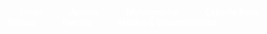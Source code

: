 <!DOCTYPE html>
<html lang="pt-BR">
<head>
<meta charset="UTF-8">
<meta name="viewport" content="width=device-width, initial-scale=1.0">
<title>Tributo à Jurema e Meu Juremeiro</title>
<link href="https://fonts.googleapis.com/css2?family=Roboto:wght@400;700&display=swap" rel="stylesheet">
<style>
    * { margin:0; padding:0; box-sizing:border-box; }
    body { font-family: 'Roboto', sans-serif; scroll-behavior: smooth; overflow-x: hidden; }

    /* MENU LATERAL */
    nav {
        position: fixed;
        left: 0;
        top: 0;
        height: 100%;
        width: 200px;
        background: #2c7a7b;
        display: flex;
        flex-direction: column;
        padding-top: 50px;
        z-index: 999;
    }
    nav a {
        color: white;
        padding: 15px 20px;
        text-decoration: none;
        font-weight: 700;
        transition: background 0.3s;
    }
    nav a:hover { background: #4fd1c5; color: #000; }

    /* CONTEUDO PRINCIPAL */
    main { margin-left: 200px; }

    section {
        width: 100%;
        min-height: 100vh;
        padding: 60px 40px;
        display: flex;
        flex-direction: column;
        align-items: center;
        justify-content: center;
        text-align: center;
        opacity: 0;
        transform: translateY(50px);
        transition: all 1s ease;
    }

    section.visible { opacity: 1; transform: translateY(0); }

    h1, h2, h3 { margin-bottom: 20px; }
    p { margin-bottom: 15px; font-size: 1.2em; max-width: 900px; }

    img { max-width: 700px; width: 100%; border-radius: 20px; margin: 20px 0; }

    iframe { width: 100%; max-width:700px; height:400px; border-radius:20px; margin:20px 0; }

    /* CORES DAS PAGINAS */
    #pagina-inicial { background: #f0fff0; color: #2c7a7b; position: relative; }
    #jurema { background: #ffffff; color: #2c7a7b; }
    #malunguinho { background: #8b0000; color: #fff; }
    #pena-branca { background: #ffffff; color: #2c7a7b; background-image: url('https://i.ibb.co/1TtK7nR/penas-brancas.png'); background-repeat: repeat; }
    #familia { background: #d0f0c0; color: #2c7a7b; }
    #rodape { background: #fff3c0; color: #333; padding: 40px 20px; }

    button { padding: 15px 30px; font-size: 1.2em; border:none; border-radius:10px; background:#2c7a7b; color:white; cursor:pointer; margin-top:20px; }
    button:hover { background:#4fd1c5; }

    /* CORAÇÕES ANIMADOS */
    .heart {
        position: absolute;
        width: 20px;
        height: 20px;
        background: red;
        transform: rotate(45deg);
        animation: float 2s linear forwards;
    }
    .heart:before, .heart:after {
        content: "";
        position: absolute;
        width: 20px; height: 20px;
        background: red;
        border-radius: 50%;
    }
    .heart:before { top: -10px; left: 0; }
    .heart:after { left: 10px; top: 0; }
    @keyframes float {
        0% { transform: translateY(0) rotate(45deg); opacity: 1; }
        100% { transform: translateY(-200px) rotate(45deg); opacity: 0; }
    }

    @media(max-width:768px){
        main { margin-left: 0; }
        nav { width: 100%; height: auto; flex-direction: row; padding: 10px; }
        nav a { padding: 10px; font-size: 0.9em; }
        section { padding: 40px 20px; }
        p{font-size:1em;}
    }
</style>
</head>
<body>

<!-- MENU LATERAL -->
<nav>
    <a href="#pagina-inicial">Início</a>
    <a href="#jurema">Jurema</a>
    <a href="#malunguinho">Malunguinho</a>
    <a href="#pena-branca">Caboclo Pena Branca</a>
    <a href="#familia">Família</a>
    <a href="#rodape">Música & Documentários</a>
</nav>

<main>
<!-- PAGINA INICIAL -->
<section id="pagina-inicial">
    <h1>Bem-vindo ao meu tributo</h1>
    <p id="texto-inicial" style="display:none;">Eu, Brayan Matos, discípulo de Caboclo Pena Branca, faço esse site para homenagear a Jurema, meu Juremeiro e meus irmãos de santo. Quero dizer que amo todos vocês.</p>
    <button onclick="mostrarTexto()">Clique aqui</button>
</section>

<!-- PAGINA JUREMA -->
<section id="jurema">
    <h2>🌳 A Árvore da Jurema Sagrada</h2>
    <img src="https://jeffcelophane.wordpress.com/wp-content/uploads/2011/08/161-008.jpg" alt="Árvore Jurema">
    <p>Essa árvore é sagrada em meu culto, diria que amo ela mais que muitos em minha volta.</p>
    <p>A bebida preparada a partir de sua casca, chamada de Jurema ou "vinho da jurema", permite contato com o mundo espiritual e a obtenção de sabedoria, sendo um elemento central da religião conhecida como Jurema Sagrada.</p>
</section>

<!-- PAGINA MALUNGUINHO -->
<section id="malunguinho">
    <h2>Malunguinho – Guardião da Jurema</h2>
    <img src="https://encrypted-tbn0.gstatic.com/images?q=tbn:ANd9GcTAChpw1-VZN_emmD5vpSgT50wovxthmg5xuA&s" alt="Malunguinho">
    <p>Malunguinho, ou Mestre Malunguinho, é uma entidade espiritual e figura histórica de resistência afro-indígena, cultuado na Jurema Sagrada, Catimbó e Umbanda no Nordeste do Brasil. É um guardião, rei encantado e mensageiro de três mundos (Mata, Jurema e Encruzilhada), associado à força, sabedoria das ervas e proteção contra opressão e energias negativas.</p>
</section>

<!-- PAGINA CABOCLO PENA BRANCA -->
<section id="pena-branca">
    <h2>Caboclo Pena Branca – Meu Guia Chefe</h2>
    <img src="https://encrypted-tbn0.gstatic.com/images?q=tbn:ANd9GcQJ7QKEVN2teqZePCp4ESYYE0Vo1wef0kDw_Q&s" alt="Caboclo Pena Branca">
    <p>Esse caboclo é o dono da minha vida, meu guia chefe. Ele é o dono dos meus maiores feitos, sem ele não estaria aqui para contar nenhuma história. Ele se apresenta na Jurema Sagrada como um caboclo com energia calma e leve, sua força está ligada às matas e florestas.</p>
</section>

<!-- PAGINA FAMILIA DE JUREMA -->
<section id="familia">
    <h2>Minha Família de Jurema</h2>
    <p>Essa última página é dedicada à minha família de Jurema. Sem vocês eu não estaria aqui. Quero agradecer muito ao meu Juremeiro Kaue de Mestra Geraldina, ele é o melhor Juremeiro do mundo para mim.</p>
    <p><strong>Discipula de Farrapo:</strong> Eu nunca tive contato muito forte com ela, mas de longe sempre observo as melhores coisas, a felicidade, a mudança de vida e a melhor coisa, a felicidade.</p>
    <p><strong>Discipulo de Simbamba:</strong> Pedro, você para mim é um belo amigo, a gente já passou por altos e baixos diversas vezes, espero tudo de bom na sua vida e que nada falte para você e sua mãe.</p>
    <p><strong>Discipula de Pena Vermelha:</strong> Irmã, nenhum texto é capaz de descrever o quanto eu te amo, você me salvou diversas vezes sem perceber, desejo tudo de bom, que Pai Tupã abençoe seus caminhos sempre!</p>
    <p><strong>Discipula de Bagaço:</strong> Eu nunca me imaginaria sendo seu irmão de santo, tantas brigas por causa de times.. Não dá para negar que o Palmeiras é a sua marca registrada, mas a Bagaço e a Dama também, desejo tudo de melhor, e que nunca falte sua amada cerveja.</p>
    <p><strong>Discipula de Leviana:</strong> Para a discipula de Leviana eu desejo tudo de bom e de melhor, que ela nunca perca a essência de chorar toda vez e fazer seus dramas com o pai. Que Leviana sempre abençoe seus caminhos.</p>
    <p><strong>Discipula de Zé Pelintra:</strong> Que você sempre seja essa menina sorridente, espero que seus caminhos sejam lindos na Jurema.</p>
    <p><strong>Discipula de Ritinha:</strong> Você chegou de repente e todos gostaram de você, é bem engraçada quando faz caretas. Espero que a Ritinha te dê coisas boas e caminhos prósperos.</p>
    <p><strong>Discipula de Luziara:</strong> Eu não te conheço muito, mas você é bem gente boa e divertida, espero que a Luziara te dê muitas coisas boas na Jurema.</p>
    <p><strong>Discipulo de Malunguinho:</strong> Cipa, saiba que você é um amigo muito querido, que sempre seja esse menino travesso e bem humorado. Espero que Malunguinho te dê muitas coisas boas.</p>
    <p><strong>Brayan, Discipulo de Pena Branca ama a todos.</strong></p>
</section>

<!-- RODAPE -->
<section id="rodape">
    <h2>Música e Documentários</h2>
    <iframe src="https://www.youtube.com/embed/V6M57I3zwrE" frameborder="0" allowfullscreen></iframe>
    <p><a href="https://youtu.be/AxbohCVQYOo?si=P1jKFDRiKCBTixHH" target="_blank">Documentário 1 – Jurema Sagrada</a></p>
    <p><a href="https://youtu.be/eTPuF2pLIhU?si=RzGtFgz9gQJZQpfC" target="_blank">Documentário 2 – Encantados</a></p>
</section>

</main>

<script>
    // Mostrar texto inicial e corações
    function mostrarTexto(){
        const texto = document.getElementById('texto-inicial');
        texto.style.display = 'block';
        for(let i=0;i<30;i++){
            let heart = document.createElement('div');
            heart.classList.add('heart');
            heart.style.left = Math.random()*window.innerWidth + 'px';
            heart.style.top = Math.random()*window.innerHeight + 'px';
            document.body.appendChild(heart);
            setTimeout(()=>heart.remove(),2000);
        }
    }

    // Fade-in nas seções ao scroll
    const sections = document.querySelectorAll('section');
    const observer = new IntersectionObserver(entries => {
        entries.forEach(entry => {
            if(entry.isIntersecting){ entry.target.classList.add('visible'); }
        });
    }, { threshold: 0.2 });
    sections.forEach(section => observer.observe(section));
</script>

</body>
</html><!DOCTYPE html>
<html lang="pt-BR">
<head>
<meta charset="UTF-8">
<meta name="viewport" content="width=device-width, initial-scale=1.0">
<title>Tributo à Jurema e Meu Juremeiro</title>
<link href="https://fonts.googleapis.com/css2?family=Roboto:wght@400;700&display=swap" rel="stylesheet">
<style>
    * { margin:0; padding:0; box-sizing:border-box; }
    body { font-family: 'Roboto', sans-serif; scroll-behavior: smooth; overflow-x: hidden; }

    /* MENU LATERAL */
    nav {
        position: fixed;
        left: 0;
        top: 0;
        height: 100%;
        width: 200px;
        background: #2c7a7b;
        display: flex;
        flex-direction: column;
        padding-top: 50px;
        z-index: 999;
    }
    nav a {
        color: white;
        padding: 15px 20px;
        text-decoration: none;
        font-weight: 700;
        transition: background 0.3s;
    }
    nav a:hover { background: #4fd1c5; color: #000; }

    /* CONTEUDO PRINCIPAL */
    main { margin-left: 200px; }

    section {
        width: 100%;
        min-height: 100vh;
        padding: 60px 40px;
        display: flex;
        flex-direction: column;
        align-items: center;
        justify-content: center;
        text-align: center;
        opacity: 0;
        transform: translateY(50px);
        transition: all 1s ease;
    }

    section.visible { opacity: 1; transform: translateY(0); }

    h1, h2, h3 { margin-bottom: 20px; }
    p { margin-bottom: 15px; font-size: 1.2em; max-width: 900px; }

    img { max-width: 700px; width: 100%; border-radius: 20px; margin: 20px 0; }

    iframe { width: 100%; max-width:700px; height:400px; border-radius:20px; margin:20px 0; }

    /* CORES DAS PAGINAS */
    #pagina-inicial { background: #f0fff0; color: #2c7a7b; position: relative; }
    #jurema { background: #ffffff; color: #2c7a7b; }
    #malunguinho { background: #8b0000; color: #fff; }
    #pena-branca { background: #ffffff; color: #2c7a7b; background-image: url('https://i.ibb.co/1TtK7nR/penas-brancas.png'); background-repeat: repeat; }
    #familia { background: #d0f0c0; color: #2c7a7b; }
    #rodape { background: #fff3c0; color: #333; padding: 40px 20px; }

    button { padding: 15px 30px; font-size: 1.2em; border:none; border-radius:10px; background:#2c7a7b; color:white; cursor:pointer; margin-top:20px; }
    button:hover { background:#4fd1c5; }

    /* CORAÇÕES ANIMADOS */
    .heart {
        position: absolute;
        width: 20px;
        height: 20px;
        background: red;
        transform: rotate(45deg);
        animation: float 2s linear forwards;
    }
    .heart:before, .heart:after {
        content: "";
        position: absolute;
        width: 20px; height: 20px;
        background: red;
        border-radius: 50%;
    }
    .heart:before { top: -10px; left: 0; }
    .heart:after { left: 10px; top: 0; }
    @keyframes float {
        0% { transform: translateY(0) rotate(45deg); opacity: 1; }
        100% { transform: translateY(-200px) rotate(45deg); opacity: 0; }
    }

    @media(max-width:768px){
        main { margin-left: 0; }
        nav { width: 100%; height: auto; flex-direction: row; padding: 10px; }
        nav a { padding: 10px; font-size: 0.9em; }
        section { padding: 40px 20px; }
        p{font-size:1em;}
    }
</style>
</head>
<body>

<!-- MENU LATERAL -->
<nav>
    <a href="#pagina-inicial">Início</a>
    <a href="#jurema">Jurema</a>
    <a href="#malunguinho">Malunguinho</a>
    <a href="#pena-branca">Caboclo Pena Branca</a>
    <a href="#familia">Família</a>
    <a href="#rodape">Música & Documentários</a>
</nav>

<main>
<!-- PAGINA INICIAL -->
<section id="pagina-inicial">
    <h1>Bem-vindo ao meu tributo</h1>
    <p id="texto-inicial" style="display:none;">Eu, Brayan Matos, discípulo de Caboclo Pena Branca, faço esse site para homenagear a Jurema, meu Juremeiro e meus irmãos de santo. Quero dizer que amo todos vocês.</p>
    <button onclick="mostrarTexto()">Clique aqui</button>
</section>

<!-- PAGINA JUREMA -->
<section id="jurema">
    <h2>🌳 A Árvore da Jurema Sagrada</h2>
    <img src="https://jeffcelophane.wordpress.com/wp-content/uploads/2011/08/161-008.jpg" alt="Árvore Jurema">
    <p>Essa árvore é sagrada em meu culto, diria que amo ela mais que muitos em minha volta.</p>
    <p>A bebida preparada a partir de sua casca, chamada de Jurema ou "vinho da jurema", permite contato com o mundo espiritual e a obtenção de sabedoria, sendo um elemento central da religião conhecida como Jurema Sagrada.</p>
</section>

<!-- PAGINA MALUNGUINHO -->
<section id="malunguinho">
    <h2>Malunguinho – Guardião da Jurema</h2>
    <img src="https://encrypted-tbn0.gstatic.com/images?q=tbn:ANd9GcTAChpw1-VZN_emmD5vpSgT50wovxthmg5xuA&s" alt="Malunguinho">
    <p>Malunguinho, ou Mestre Malunguinho, é uma entidade espiritual e figura histórica de resistência afro-indígena, cultuado na Jurema Sagrada, Catimbó e Umbanda no Nordeste do Brasil. É um guardião, rei encantado e mensageiro de três mundos (Mata, Jurema e Encruzilhada), associado à força, sabedoria das ervas e proteção contra opressão e energias negativas.</p>
</section>

<!-- PAGINA CABOCLO PENA BRANCA -->
<section id="pena-branca">
    <h2>Caboclo Pena Branca – Meu Guia Chefe</h2>
    <img src="https://encrypted-tbn0.gstatic.com/images?q=tbn:ANd9GcQJ7QKEVN2teqZePCp4ESYYE0Vo1wef0kDw_Q&s" alt="Caboclo Pena Branca">
    <p>Esse caboclo é o dono da minha vida, meu guia chefe. Ele é o dono dos meus maiores feitos, sem ele não estaria aqui para contar nenhuma história. Ele se apresenta na Jurema Sagrada como um caboclo com energia calma e leve, sua força está ligada às matas e florestas.</p>
</section>

<!-- PAGINA FAMILIA DE JUREMA -->
<section id="familia">
    <h2>Minha Família de Jurema</h2>
    <p>Essa última página é dedicada à minha família de Jurema. Sem vocês eu não estaria aqui. Quero agradecer muito ao meu Juremeiro Kaue de Mestra Geraldina, ele é o melhor Juremeiro do mundo para mim.</p>
    <p><strong>Discipula de Farrapo:</strong> Eu nunca tive contato muito forte com ela, mas de longe sempre observo as melhores coisas, a felicidade, a mudança de vida e a melhor coisa, a felicidade.</p>
    <p><strong>Discipulo de Simbamba:</strong> Pedro, você para mim é um belo amigo, a gente já passou por altos e baixos diversas vezes, espero tudo de bom na sua vida e que nada falte para você e sua mãe.</p>
    <p><strong>Discipula de Pena Vermelha:</strong> Irmã, nenhum texto é capaz de descrever o quanto eu te amo, você me salvou diversas vezes sem perceber, desejo tudo de bom, que Pai Tupã abençoe seus caminhos sempre!</p>
    <p><strong>Discipula de Bagaço:</strong> Eu nunca me imaginaria sendo seu irmão de santo, tantas brigas por causa de times.. Não dá para negar que o Palmeiras é a sua marca registrada, mas a Bagaço e a Dama também, desejo tudo de melhor, e que nunca falte sua amada cerveja.</p>
    <p><strong>Discipula de Leviana:</strong> Para a discipula de Leviana eu desejo tudo de bom e de melhor, que ela nunca perca a essência de chorar toda vez e fazer seus dramas com o pai. Que Leviana sempre abençoe seus caminhos.</p>
    <p><strong>Discipula de Zé Pelintra:</strong> Que você sempre seja essa menina sorridente, espero que seus caminhos sejam lindos na Jurema.</p>
    <p><strong>Discipula de Ritinha:</strong> Você chegou de repente e todos gostaram de você, é bem engraçada quando faz caretas. Espero que a Ritinha te dê coisas boas e caminhos prósperos.</p>
    <p><strong>Discipula de Luziara:</strong> Eu não te conheço muito, mas você é bem gente boa e divertida, espero que a Luziara te dê muitas coisas boas na Jurema.</p>
    <p><strong>Discipulo de Malunguinho:</strong> Cipa, saiba que você é um amigo muito querido, que sempre seja esse menino travesso e bem humorado. Espero que Malunguinho te dê muitas coisas boas.</p>
    <p><strong>Brayan, Discipulo de Pena Branca ama a todos.</strong></p>
</section>

<!-- RODAPE -->
<section id="rodape">
    <h2>Música e Documentários</h2>
    <iframe src="https://www.youtube.com/embed/V6M57I3zwrE" frameborder="0" allowfullscreen></iframe>
    <p><a href="https://youtu.be/AxbohCVQYOo?si=P1jKFDRiKCBTixHH" target="_blank">Documentário 1 – Jurema Sagrada</a></p>
    <p><a href="https://youtu.be/eTPuF2pLIhU?si=RzGtFgz9gQJZQpfC" target="_blank">Documentário 2 – Encantados</a></p>
</section>

</main>

<script>
    // Mostrar texto inicial e corações
    function mostrarTexto(){
        const texto = document.getElementById('texto-inicial');
        texto.style.display = 'block';
        for(let i=0;i<30;i++){
            let heart = document.createElement('div');
            heart.classList.add('heart');
            heart.style.left = Math.random()*window.innerWidth + 'px';
            heart.style.top = Math.random()*window.innerHeight + 'px';
            document.body.appendChild(heart);
            setTimeout(()=>heart.remove(),2000);
        }
    }

    // Fade-in nas seções ao scroll
    const sections = document.querySelectorAll('section');
    const observer = new IntersectionObserver(entries => {
        entries.forEach(entry => {
            if(entry.isIntersecting){ entry.target.classList.add('visible'); }
        });
    }, { threshold: 0.2 });
    sections.forEach(section => observer.observe(section));
</script>

</body>
</html>
